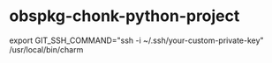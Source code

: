# obspkg-chonk-python-project
export GIT_SSH_COMMAND="ssh -i ~/.ssh/your-custom-private-key"
/usr/local/bin/charm